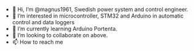 - 👋 Hi, I’m @magnus1961, Swedish power system and control engineer.
- 👀 I’m interested in microcontroller, STM32 and Arduino in automatic control and data loggers
- 🌱 I’m currently learning Arduino Portenta. 
- 💞️ I’m looking to collaborate on above.
- 📫 How to reach me

<!---
magnus1961/magnus1961 is a ✨ special ✨ repository because its `README.md` (this file) appears on your GitHub profile.
You can click the Preview link to take a look at your changes.
--->
